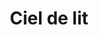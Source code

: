 ---
title: "Ciel de lit"
categories: [mobilier]
image: "img/ciel-de-lit.webp"
website: "https://www.maisonsdumonde.com/FR/fr/p/ciel-de-lit-jaune-moutarde-suspensions-etoiles-et-pompons-mini-jungle-206850.htm"

price: 59.99
progress: 59.99
contrib:
  - name: Marine L.
    donate: 59.99
acquired: true
---